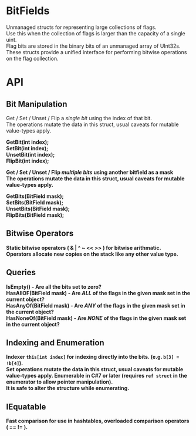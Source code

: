 # BitFields

Unmanaged structs for representing large collections of flags.<br>
Use this when the collection of flags is larger than the capacity of a single uint.<br>
Flag bits are stored in the binary bits of an unmanaged array of UInt32s.<br>
These structs provide a unified interface for performing bitwise operations on the flag collection.<br>

# API

## Bit Manipulation

Get / Set / Unset / Flip a _single bit_ using the index of that bit.<br>
The operations mutate the data in this struct, usual caveats for mutable value-types apply.<b>

GetBit(int index);<br>
SetBit(int index);<br>
UnsetBit(int index);<br>
FlipBit(int index);<br>

Get / Set / Unset / Flip _multiple bits_ using another bitfield as a mask<br>
The operations mutate the data in this struct, usual caveats for mutable value-types apply.<b>

GetBits(BitField mask);<br>
SetBits(BitField mask);<br>
UnsetBits(BitField mask);<br>
FlipBits(BitField mask);<br>

## Bitwise Operators

Static bitwise operators ( & | ^ ~ << >> ) for bitwise arithmatic.<br>
Operators allocate new copies on the stack like any other value type.<br>

## Queries

IsEmpty() - Are all the bits set to zero?<br>
HasAllOF(BitField mask) - Are _ALL_ of the flags in the given mask set in the current object?<br>
HasAnyOf(BitField mask) - Are _ANY_ of the flags in the given mask set in the current object?<br>
HasNoneOf(BitField mask) - Are _NONE_ of the flags in the given mask set in the current object?<br>

## Indexing and Enumeration

Indexer `this[int index]` for indexing directly into the bits. (e.g. `b[3] = !b[4]`).<br>
Set operations mutate the data in this struct, usual caveats for mutable value-types apply.<b>
Enumerable in C#7 or later (requires `ref struct` in the enumerator to allow pointer manipulation).<br>
It is safe to alter the structure while enumerating.<b>

## IEquatable

Fast comparison for use in hashtables, overloaded comparison operators ( == != ).<br>




